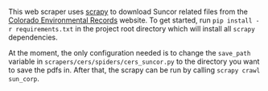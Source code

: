 This web scraper uses [scrapy](https://scrapy.org/) to download Suncor related files from the [Colorado Environmental Records](http://environmentalrecords.colorado.gov/HPRMWebDrawer/Record) website. To get started, run `pip install -r requirements.txt` in the project root directory which will install all `scrapy` dependencies.

At the moment, the only configuration needed is to change the `save_path` variable in `scrapers/cers/spiders/cers_suncor.py` to the directory you want to save the pdfs in. After that, the scrapy can be run by calling `scrapy crawl sun_corp`. 
